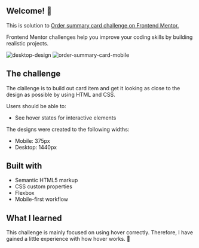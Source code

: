 ## Welcome! 👋


This is solution to <a href="https://www.frontendmentor.io/challenges/order-summary-component-QlPmajDUj"> Order summary card challenge on Frontend Mentor. </a> 

Frontend Mentor challenges help you improve your coding skills by building realistic projects. 

![desktop-design](https://user-images.githubusercontent.com/89190087/192852653-151eb5aa-e679-412e-bdaa-a68f8a5a0935.jpg)
![order-summary-card-mobile](https://user-images.githubusercontent.com/89190087/192868564-50cb6f46-e304-41c9-9c7a-b4e1f446318d.png)


## The challenge
The clallenge is to build out card item and get it looking as close to the design as possible by using HTML and CSS.

Users should be able to:
- See hover states for interactive elements

The designs were created to the following widths:
- Mobile: 375px
- Desktop: 1440px

## Built with
- Semantic HTML5 markup
- CSS custom properties
- Flexbox
- Mobile-first workflow

## What I learned
This challenge is mainly focused on using hover correctly. 
Therefore, I have gained a little experience with how hover works. 🚀
